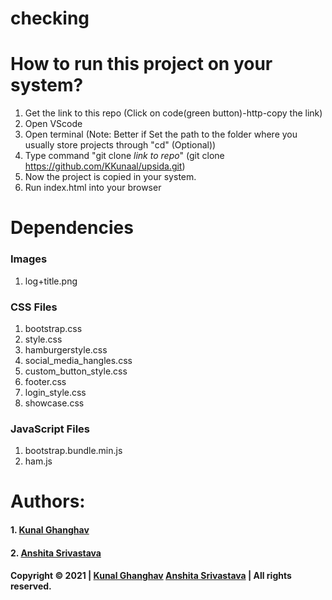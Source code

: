 # checking

# How to run this project on your system?
1. Get the link to this repo (Click on code(green button)-http-copy the link)
2. Open VScode
3. Open terminal (Note: Better if Set the path to the folder where you usually store projects through "cd" (Optional))
4. Type command "git clone _link to repo_" (git clone https://github.com/KKunaal/upsida.git)
5. Now the project is copied in your system.
6. Run index.html into your browser

# Dependencies

### Images
1. log+title.png

### CSS Files
1. bootstrap.css
2. style.css
3. hamburgerstyle.css
4. social_media_hangles.css
5. custom_button_style.css
6. footer.css
7. login_style.css
8. showcase.css

### JavaScript Files
1. bootstrap.bundle.min.js
2. ham.js

# Authors:
#### 1. [Kunal Ghanghav](#https://github.com/KKunaal)
#### 2. [Anshita Srivastava](#https://github.com/anshita22)

#### Copyright &copy; 2021 | [Kunal Ghanghav](https://github.com/KKunaal) [Anshita Srivastava](https://github.com/anshita22) | All rights reserved.
